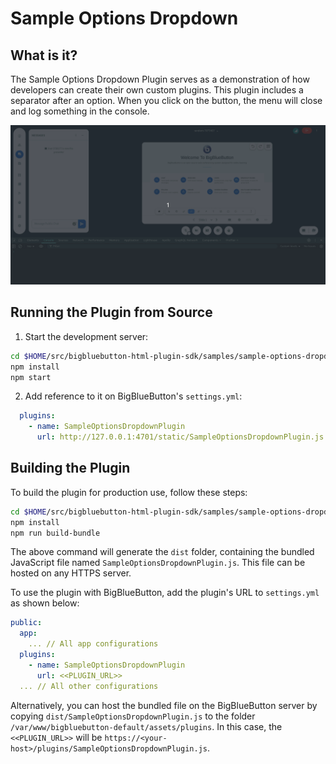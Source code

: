 # Sample Options Dropdown

## What is it?

The Sample Options Dropdown Plugin serves as a demonstration of how developers can create their own custom plugins. This plugin includes a separator after an option. When you click on the button, the menu will close and log something in the console.

![Gif of plugin demo](./public/assets/plugin.gif)

## Running the Plugin from Source

1. Start the development server:

```bash
cd $HOME/src/bigbluebutton-html-plugin-sdk/samples/sample-options-dropdown-plugin
npm install
npm start
```

2. Add reference to it on BigBlueButton's `settings.yml`:

```yaml
  plugins:
    - name: SampleOptionsDropdownPlugin
      url: http://127.0.0.1:4701/static/SampleOptionsDropdownPlugin.js
```

## Building the Plugin

To build the plugin for production use, follow these steps:

```bash
cd $HOME/src/bigbluebutton-html-plugin-sdk/samples/sample-options-dropdown-plugin
npm install
npm run build-bundle
```

The above command will generate the `dist` folder, containing the bundled JavaScript file named `SampleOptionsDropdownPlugin.js`. This file can be hosted on any HTTPS server.

To use the plugin with BigBlueButton, add the plugin's URL to `settings.yml` as shown below:

```yaml
public:
  app:
    ... // All app configurations
  plugins:
    - name: SampleOptionsDropdownPlugin
      url: <<PLUGIN_URL>>
  ... // All other configurations
```

Alternatively, you can host the bundled file on the BigBlueButton server by copying `dist/SampleOptionsDropdownPlugin.js` to the folder `/var/www/bigbluebutton-default/assets/plugins`. In this case, the `<<PLUGIN_URL>>` will be `https://<your-host>/plugins/SampleOptionsDropdownPlugin.js`.
